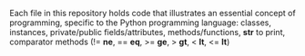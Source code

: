 Each file in this repository holds code that illustrates an essential concept of programming, specific to the Python programming language: classes, instances, private/public fields/attributes, methods/functions, __str__ to print, comparator methods (!= __ne__, == __eq__, >= __ge__, > __gt__, < __lt__, <= __lt__)

